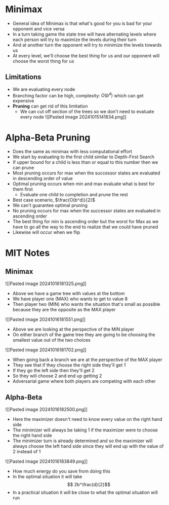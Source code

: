 # Minimax
- General idea of Minimax is that what's good for you is bad for your opponent and vice versa
- In a turn taking game the state tree will have alternating levels where each person will try to maximize the levels during their turn
- And at another turn the opponent will try to minimize the levels towards us
- At every level, we'll choose the best thing for us and our opponent will choose the worst thing for us
## Limitations
- We are evaluating every node 
- Branching factor can be high, complexity: $O(b^d)$ which can get expensive 
- **Pruning** can get rid of this limitation
	- We can cut off section of the trees so we don't need to evaluate every node 
![[Pasted image 20241015141834.png]]

# Alpha-Beta Pruning
- Does the same as minimax with less computational effort 
- We start by evaluating to the first child similar to Depth-First Search 
- If upper bound for a child is less than or equal to this number then we can prune 
- Most pruning occurs for max when the successor states are evaluated in descending order of value 
- Optimal pruning occurs when min and max evaluate what is best for them first 
	- Evaluate one child to completion and prune the rest 
- Best case scenario, $\frac{O(b^d)}{2}$
- We can't guarantee optimal pruning 
- No pruning occurs for max when the successor states are evaluated in ascending order 
- The best thing for min is ascending order but the worst for Max as we have to go all the way to the end to realize that we could have pruned 
- Likewise will occur when we flip


# MIT Notes
## Minimax
![[Pasted image 20241016181325.png]]
- Above we have a game tree with values at the bottom 
- We have player one (MAX) who wants to get to value 8 
- Then player two (MIN) who wants the situation that's small as possible because they are the opposite as the MAX player

 ![[Pasted image 20241016181551.png]]
 - Above we are looking at the perspective of the MIN player 
 - On either branch of the game tree they are going to be choosing the smallest value out of the two choices 

![[Pasted image 20241016181702.png]]
- When going back a branch we are at the perspective of the MAX player
- They see that if they choose the right side they'll get 1 
- If they go the left side then they'll get 2 
- So they will choose 2 and end up getting 2
- Adversarial game where both players are competing with each other


## Alpha-Beta 
![[Pasted image 20241016182500.png]]
- Here the maximizer doesn't need to know every value on the right hand side 
- The minimizer will always be taking 1 if the maximizer were to choose the right hand side 
- The minimizer turn is already determined and so the maximizer will always choose the left hand side since they will end up with the value of 2 instead of 1

![[Pasted image 20241016183849.png]]

- How much energy do you save from doing this
- In the optimal situation it will take 
$$ 2b^\frac{d}{2}$$
- In a practical situation it will be close to what the optimal situation will run
